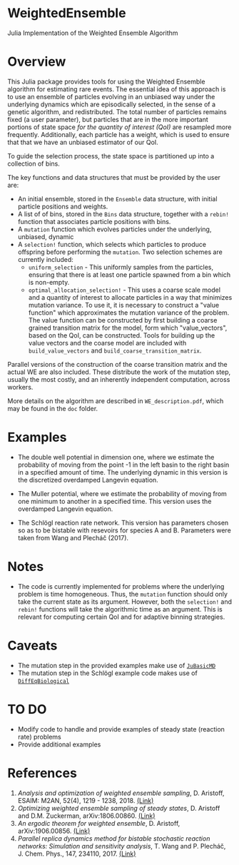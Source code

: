 # WeightedEnsemble
Julia Implementation of the Weighted Ensemble Algorithm

# Overview

This Julia package provides tools for using the Weighted Ensemble algorithm for estimating rare events.  The essential idea of this approach is to use an ensemble of particles evolving in an unbiased way under the underlying dynamics which are episodically selected, in the sense of a genetic algorithm, and redistributed.  The total number of particles remains fixed (a user parameter), but particles that are in the more important portions of state space _for the quantity of interest (QoI)_ are resampled more frequently.  Additionally, each particle has a weight, which is used to ensure that that we have an unbiased estimator of our QoI.

To guide the selection process, the state space is partitioned up into a collection of bins.

The key functions and data structures that must be provided by the user are:

* An initial ensemble, stored in the `Ensemble` data structure, with initial particle positions and weights.
* A list of of bins, stored in the `Bins` data structure, together with a `rebin!` function that associates particle positions with bins.
* A `mutation` function which evolves particles under the underlying, unbiased, dynamic
* A `selection!` function, which selects which particles to produce offspring before performing the `mutation`.  Two selection schemes are currently included:
    * `uniform_selection` - This uniformly samples from the particles, ensuring that there is at least one particle spawned from a bin which is non-empty.
    * `optimal_allocation_selection!` - This uses a coarse scale model and a quantity of interest to allocate particles in a way that minimizes mutation variance.  To use it, it is necessary to construct a "value function" which approximates the mutation variance of the problem.  The value function can be constructed by first building a coarse grained transition matrix for the model, form which "value_vectors", based on the QoI, can be constructed.  Tools for building up the value vectors and the coarse model are included with  `build_value_vectors` and `build_coarse_transition_matrix`.


Parallel versions of the construction of the coarse transition matrix and the actual WE are also included.  These distribute the work of the mutation step, usually the most costly, and an inherently independent computation, across workers.  

More details on the algorithm are described in ``WE_description.pdf``, which may be found in the `doc` folder.

# Examples

* The double well potential in dimension one, where we estimate the probability of
moving from the point -1 in the left basin to the right basin in a specified
amount of time.  The underlying dynamic in this version is the  discretized
overdamped Langevin equation.

* The Muller potential, where we estimate the probability of moving from one
minimum to another in a specified time.  This version uses the overdamped
Langevin equation.

* The Schlögl reaction rate network.  This version has parameters chosen so as to be bistable with resevoirs for species A and B.  Parameters were taken from Wang and Plecháč (2017).

# Notes

* The code is currently implemented for problems where the underlying problem is time homogeneous.  Thus, the `mutation` function should only take the current state as its argument.  However, both the `selection!` and `rebin!` functions will take the algorithmic time as an argument.  This is relevant for computing certain QoI and for adaptive binning strategies.

# Caveats

* The mutation step in the provided examples make use of [`JuBasicMD`](https://github.com/gideonsimpson/JuBasicMD)
* The mutation step in the Schlögl example code makes use of [`DiffEqBiological`](https://github.com/SciML/DiffEqBiological.jl)

# TO DO

* Modify code to handle and provide examples of steady state (reaction rate) problems
* Provide additional examples

# References

1. _Analysis and optimization of weighted ensemble sampling_, D. Aristoff, ESAIM: M2AN, 52(4), 1219 - 1238, 2018. [(Link)](https://www.esaim-m2an.org/articles/m2an/abs/2018/04/m2an160145/m2an160145.html)
2. _Optimizing weighted ensemble sampling of steady states_, D. Aristoff and D.M. Zuckerman, arXiv:1806.00860. [(Link)](https://arxiv.org/abs/1806.00860)
3. _An ergodic theorem for weighted ensemble_, D. Aristoff, arXiv:1906.00856. [(Link)](https://arxiv.org/abs/1906.00856)
4. _Parallel replica dynamics method for bistable stochastic reaction networks: Simulation and sensitivity analysis_, T. Wang and P. Plecháč, J. Chem. Phys., 147, 234110, 2017. [(Link)](https://doi.org/10.1063/1.5017955)
